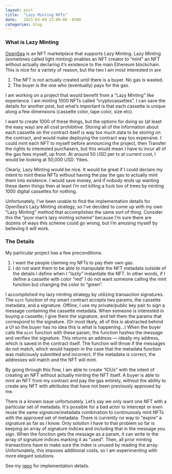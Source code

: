 ```yaml
---
layout: post
title:  "Lazy Minting NFTs"
date:   2021-03-09 23:06:00 -0500
categories: blog
---
```

### What is Lazy Minting
[OpenSea](https://opensea.io) is an NFT marketplace that supports Lazy Minting. Lazy Minting (sometimes called light minting) enables an NFT creator to “mint” an NFT without actually declaring it’s existence to the main Ethereum blockchain. This is nice for a variety of reason, but the two I am most interested in are

1. The NFT is not actually created until there is a buyer. No gas is wasted.
2. The buyer is the one who (eventually) pays for the gas.

I am working on a project that would benefit from a “Lazy Minting” like experience. I am minting 1000 NFTs called “cryptocassettes”. I can save the details for another post, but what’s important is that each cassette is unique along a few dimensions (cassette color, tape color, size etc).

I want to create 1000 of these things, but the options for doing so (at least the easy way) are all cost prohibitive. Storing all of the information about each cassette on the contract itself is way too much data to be storing on the contract, and would make deploying the contract way too expensive. I could mint each NFT to myself before announcing the project, then Transfer the rights to interested purchasers, but this would mean I have to incur all of the gas fees myself, up front. At around 50 USD per tx at current cost, I would be looking at 50,000 USD. Yikes.

Clearly, Lazy Minting would be nice. It would be great if I could declare my intent to mint these NFTs without having the pay the gas to actually mint them into existence. I would save money, and if nobody ends up wanting these damn things then at least I’m not killing a fuck ton of trees by minting 1000 digital cassettes for nothing.

Unfortunately, I’ve been unable to find the implementation details for OpenSea’s Lazy Minting strategy, so I’ve decided to come up with my own “Lazy Minting” method that accomplishes the same sort of thing. Consider this the “poor man’s lazy minting scheme” because I’m sure there are dozens of ways this scheme could go wrong, but I’m amusing myself by believing it will work.

### The Details
My particular project has a few preconditions.
1. I want the people claiming my NFTs to pay their own gas.
2. I do not want them to be able to manipulate the NFT metadata outside of the details I define when I “lazily” instantiate the NFT. In other words, if I define a cassette with color “red” I do not want someone calling the mint function but changing the color to “green”.

I accomplished my lazy minting strategy by utilizing transaction signatures. The `mint` function of my smart contract accepts two params, the cassette metadata, and a signature. Offline, I use my private/public key pair to sign a message containing the cassette metadata. When someone is interested in buying a cassette, I give them the signature, and tell them the params that correspond to the signature. (Or most likely, all of this is abstracted behind a UI so the buyer has no idea this is what is happening…) When the buyer calls the `mint` function with these param, the function hashes the message and verifies the signature. This returns an address — ideally my address, which is saved in the contract itself. The function will throw if the messages do not match, which would happen in the case that the metadata function was maliciously submitted and incorrect. If the metadata is correct, the addresses will match and the NFT will mint.

By going through this flow, I am able to create “IOUs” with the intent of creating an NFT without actually minting the NFT itself. A buyer is able to mint an NFT from my contract and pay the gas entirely, without the ability to create any NFT with attributes that have not been previously approved by me.

There is a known issue unfortunately. Let’s say we only want one NFT with a particular set of metadata. It's possible for a bad actor to intercept or even reuse the same signature/metadata combination to continuously mint NFTs with the approved set of metadata. There is currently no way to "expire" a signature as far as I know. Only solution I have to that problem so far is keeping an array of signature indices and including that in the message you sign. When the function gets the message as a param, it can write to the array of signature indices marking it as "used". Then, all prior minting transactions have to make sure the index is unused by reading the array. Unfortunately, this imposes additional costs, so I am experimenting with more elegant solutions.

See my [repo](https://github.com/mcgingras/lazy-mint) for implementation details.